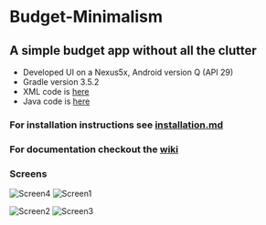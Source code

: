 # Budget-Minimalism
## A simple budget app without all the clutter
 - Developed UI on a Nexus5x, Android version Q (API 29)
 - Gradle version 3.5.2
 - XML code is [here](https://github.com/WSU-4110/Budget-Minimalism/tree/master/BM/app/src/main/res/layout)
 - Java code is [here](https://github.com/WSU-4110/Budget-Minimalism/tree/master/BM/app/src/main/java/com/example/bm)

### For installation instructions see [installation.md](https://github.com/WSU-4110/Budget-Minimalism/blob/master/installation.md)

### For documentation checkout the [wiki](https://github.com/WSU-4110/Budget-Minimalism/wiki)

### Screens
![Screen4](https://github.com/WSU-4110/Budget-Minimalism/blob/master/screenshots/loginScreen.PNG "loginPage") ![Screen1](https://github.com/WSU-4110/Budget-Minimalism/blob/master/screenshots/mainMenu.png "MainMenu  ")

![Screen2](https://github.com/WSU-4110/Budget-Minimalism/blob/master/screenshots/expenseInput.png "ExpenseInput") ![Screen3](https://github.com/WSU-4110/Budget-Minimalism/blob/master/screenshots/settingspage.png "ViewPage") 

